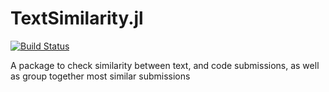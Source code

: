 # TextSimilarity.jl
[![Build Status](https://github.com/arturgower/TextSimilarity.jl/actions/workflows/CI.yml/badge.svg?branch=main)](https://github.com//arturgower/TextSimilarity.jl/actions/workflows/CI.yml?query=branch%3Amain)

A package to check similarity between text, and code submissions, as well as group together most similar submissions
